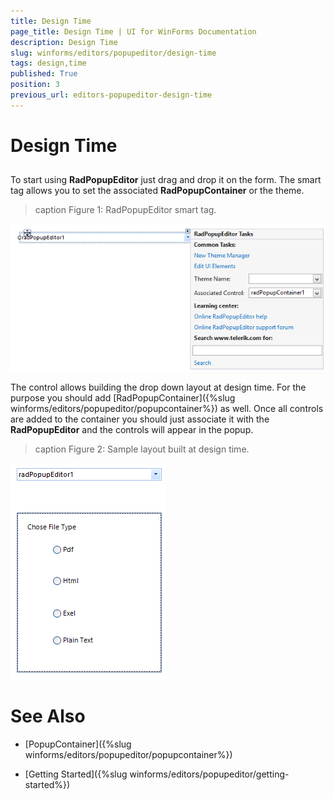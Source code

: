 ```yaml
---
title: Design Time
page_title: Design Time | UI for WinForms Documentation
description: Design Time
slug: winforms/editors/popupeditor/design-time
tags: design,time
published: True
position: 3
previous_url: editors-popupeditor-design-time
---
```


# Design Time



## 

To start using __RadPopupEditor__ just drag and drop it on the form. The smart tag allows you to set the associated __RadPopupContainer__ or the theme.
        
>caption Figure 1: RadPopupEditor smart tag.

![editors-popupeditor-design-time 001](images/editors-popupeditor-design-time001.png)

The control allows building the drop down layout at design time. For the purpose you should add [RadPopupContainer]({%slug winforms/editors/popupeditor/popupcontainer%}) as well. Once all controls are added to the container you should just associate it with the __RadPopupEditor__ and the controls will appear in the popup.
      
>caption Figure 2: Sample layout built at design time.

![editors-popupeditor-design-time 002](images/editors-popupeditor-design-time002.png)

# See Also

 * [PopupContainer]({%slug winforms/editors/popupeditor/popupcontainer%})

 * [Getting Started]({%slug winforms/editors/popupeditor/getting-started%})
